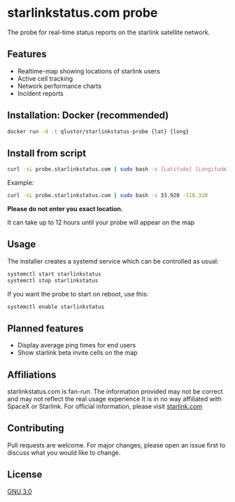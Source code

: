 # starlinkstatus.com probe
The probe for real-time status reports on the starlink satellite network.

## Features
- Realtime-map showing locations of starlink users
- Active cell tracking
- Network performance charts
- Incident reports


## Installation: Docker (recommended)
```bash
docker run -d -t qlustor/starlinkstatus-probe {lat} {long}
```

## Install from script

```bash
curl -sL probe.starlinkstatus.com | sudo bash -s [Latitude] [Longitude]
```
Example: 
```bash
curl -sL probe.starlinkstatus.com | sudo bash -s 33.920 -118.328
```

**Please do not enter you exact location.**

It can take up to 12 hours until your probe will appear on the map

## Usage
The installer creates a systemd service which can be controlled as usual:
```bash
systemctl start starlinkstatus
systemctl stop starlinkstatus
```
If you want the probe to start on reboot, use this:
```bash
systemctl enable starlinkstatus
```

## Planned features
- Display average ping times for end users
- Show starlink beta invite cells on the map

## Affiliations
starlinkstatus.com is fan-run. The information provided may not be correct and may not reflect the real usage experience
It is in no way affiliated with SpaceX or Starlink. For official information, please visit [starlink.com](https://starlink.com)

## Contributing
Pull requests are welcome. For major changes, please open an issue first to discuss what you would like to change.

## License
[GNU 3.0](https://choosealicense.com/licenses/gpl-3.0/)
